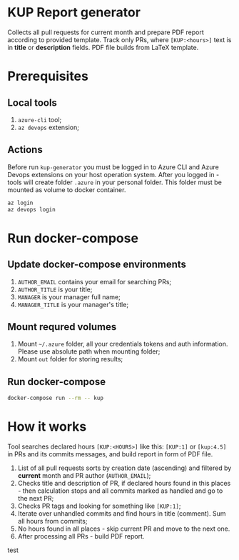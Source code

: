 # KUP Report generator
Collects all pull requests for current month and prepare PDF report according to provided template. Track only PRs, where `[KUP:<hours>]` text is in **title** or **description** fields. PDF file builds from LaTeX template.

# Prerequisites

## Local tools

1. `azure-cli` tool;
2. `az devops` extension;

## Actions

Before run `kup-generator` you must be logged in to Azure CLI and Azure Devops extensions on your host operation system. After you logged in - tools will create folder `.azure` in your personal folder. This folder must be mounted as volume to docker container.

```bash
az login
az devops login
```

# Run docker-compose

## Update docker-compose environments
1. `AUTHOR_EMAIL` contains your email for searching PRs;
2. `AUTHOR_TITLE` is your title;
3. `MANAGER` is your manager full name;
4. `MANAGER_TITLE` is your manager's title;

## Mount requred volumes
1. Mount `~/.azure` folder, all your credentials tokens and auth information. Please use absolute path when mounting folder; 
2. Mount `out` folder for storing results;

## Run docker-compose

``` bash
docker-compose run --rm -- kup
```

# How it works 
Tool searches declared hours `[KUP:<HOURS>]` like this: `[KUP:1]` or `[kup:4.5]` in PRs and its commits messages, and build report in form of PDF file.

1. List of all pull requests sorts by creation date (ascending) and filtered by **current** month and PR author (`AUTHOR_EMAIL`);
2. Checks title and description of PR, if declared hours found in this places - then calculation stops and all commits marked as handled and go to the next PR;
3. Checks PR tags and looking for something like `[KUP:1]`;
4. Iterate over unhandled commits and find hours in title (comment). Sum all hours from commits;
5. No hours found in all places - skip current PR and move to the next one.
6. After processing all PRs - build PDF report.

test